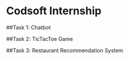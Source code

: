 # Codsoft Internship

##Task 1: Chatbot

##Task 2: TicTacToe Game

##Task 3: Restaurant Recommendation System
